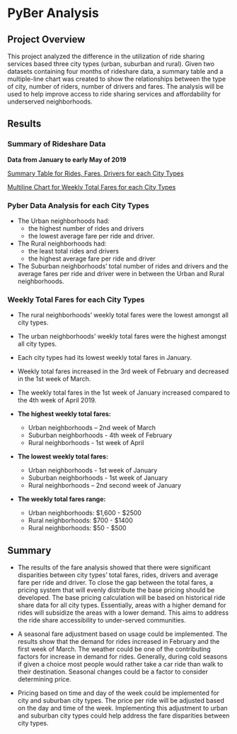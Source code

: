 # PyBer Analysis
## Project Overview
   This project analyzed the difference in the utilization of ride sharing services based three city types (urban, suburban and rural). Given two datasets containing four months of rideshare data, a summary table and a multiple-line chart was created to show the relationships between the type of city, number of riders, number of drivers and fares. The analysis will be used to help improve access to ride sharing services and affordability for underserved neighborhoods. 

## Results
### Summary of Rideshare Data 


**Data from January to early May of 2019** 


[Summary Table for Rides, Fares, Drivers for each City Types](https://github.com/fmgribbon/PyBer_Analysis/blob/main/Analysis/PyberDataSummary.PNG)

[Multiline Chart for Weekly Total Fares for each City Types](https://github.com/fmgribbon/PyBer_Analysis/blob/main/Analysis/Pyber_fare_summary.png)

### Pyber Data Analysis for each City Types 
- The Urban neighborhoods had:
  - the highest number of rides and drivers 
  - the lowest average fare per ride and driver. 
- The Rural neighborhoods had: 
  - the least total rides and drivers 
  - the highest average fare per ride and driver 
- The Suburban neighborhoods’ total number of rides and drivers and the average fares per ride and driver were in between the Urban and Rural neighborhoods.  

### Weekly Total Fares for each City Types
   -  The rural neighborhoods’ weekly total fares were the lowest amongst all city types.
   -  The urban neighborhoods’ weekly total fares were the highest amongst all city types.
   -  Each city types had its lowest weekly total fares in January.      
   - Weekly total fares increased in the 3rd week of February and decreased in the 1st week of March.
   - The weekly total fares in the 1st week of January increased compared to the 4th week of April 2019. 

   - **The highest weekly total fares:** 
       - Urban neighborhoods – 2nd week of March
       - Suburban neighborhoods - 4th week of February
       - Rural neighborhoods - 1st week of April  
   - **The lowest weekly total fares:** 
       - Urban neighborhoods - 1st week of January
       - Suburban neighborhoods - 1st week of January
       - Rural neighborhoods – 2nd second week of January  
  - **The weekly total fares range:** 
       - Urban neighborhoods: $1,600 - $2500
       - Rural neighborhoods: $700 - $1400
       - Rural neighborhoods: $50 - $500
            
## Summary

- The results of the fare analysis showed that there were significant disparities between city types’ total fares, rides, drivers and average fare per ride and driver. To close the gap between the total fares, a pricing system that will evenly distribute the base pricing should be developed. The base pricing calculation will be based on historical ride share data for all city types. Essentially, areas with a higher demand for rides will subsidize the areas with a lower demand. This aims to address the ride share accessibility to under-served communities.

- A seasonal fare adjustment based on usage could be implemented. The results show that the demand for rides increased in February and the first week of March. The weather could be one of the contributing factors for increase in demand for rides. Generally, during cold seasons if given a choice most people would rather take a car ride than walk to their destination. Seasonal changes could be a factor to consider determining price.   

- Pricing based on time and day of the week could be implemented for city and suburban city types. The price per ride will be adjusted based on the day and time of the week. Implementing this adjustment to urban and suburban city types could help address the fare disparities between city types. 
